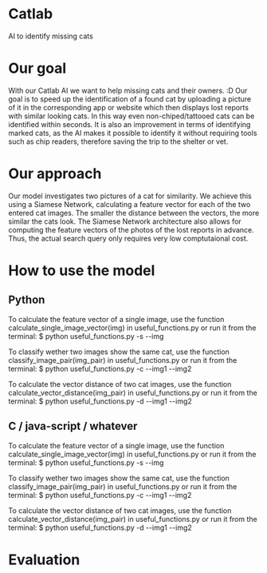 # Catlab
AI to identify missing cats

# Our goal
With our Catlab AI we want to help missing cats and their owners. :D
Our goal is to speed up the identification of a found cat by uploading a picture of it in the corresponding app or website which then displays lost reports with similar looking cats. In this way even non-chiped/tattooed cats can be identified within seconds. It is also an improvement in terms of identifying marked cats, as the AI makes it possible to identify it without requiring tools such as chip readers, therefore saving the trip to the shelter or vet.

# Our approach
Our model investigates two pictures of a cat for similarity. We achieve this using a Siamese Network, calculating a feature vector for each of the two entered cat images. The smaller the distance between the vectors, the more similar the cats look. 
The Siamese Network architecture also allows for computing the feature vectors of the photos of the lost reports in advance. Thus, the actual search query only requires very low comptutaional cost. 

# How to use the model
## Python
To calculate the feature vector of a single image, use the function calculate_single_image_vector(img) in useful_functions.py or run it from the terminal:
$ python useful_functions.py -s --img

To classify wether two images show the same cat, use the function classify_image_pair(img_pair) in useful_functions.py or run it from the terminal:
$ python useful_functions.py -c --img1 --img2

To calculate the vector distance of two cat images, use the function calculate_vector_distance(img_pair) in useful_functions.py or run it from the terminal:
$ python useful_functions.py -d --img1 --img2

## C / java-script / whatever
To calculate the feature vector of a single image, use the function calculate_single_image_vector(img) in useful_functions.py or run it from the terminal:
$ python useful_functions.py -s --img

To classify wether two images show the same cat, use the function classify_image_pair(img_pair) in useful_functions.py or run it from the terminal:
$ python useful_functions.py -c --img1 --img2

To calculate the vector distance of two cat images, use the function calculate_vector_distance(img_pair) in useful_functions.py or run it from the terminal:
$ python useful_functions.py -d --img1 --img2

# Evaluation
